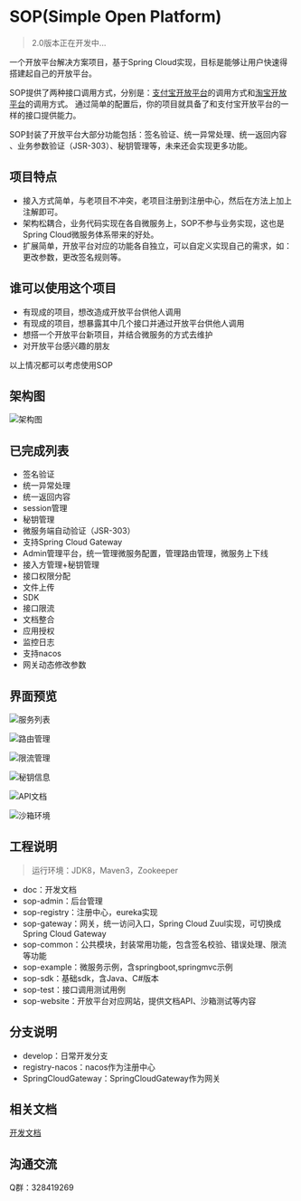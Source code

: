 # SOP(Simple Open Platform)

> 2.0版本正在开发中...

一个开放平台解决方案项目，基于Spring Cloud实现，目标是能够让用户快速得搭建起自己的开放平台。

SOP提供了两种接口调用方式，分别是：[支付宝开放平台](https://docs.open.alipay.com/api)的调用方式和[淘宝开放平台](http://open.taobao.com/api.htm?docId=285&docType=2)的调用方式。
通过简单的配置后，你的项目就具备了和支付宝开放平台的一样的接口提供能力。

SOP封装了开放平台大部分功能包括：签名验证、统一异常处理、统一返回内容 、业务参数验证（JSR-303）、秘钥管理等，未来还会实现更多功能。

## 项目特点

- 接入方式简单，与老项目不冲突，老项目注册到注册中心，然后在方法上加上注解即可。
- 架构松耦合，业务代码实现在各自微服务上，SOP不参与业务实现，这也是Spring Cloud微服务体系带来的好处。
- 扩展简单，开放平台对应的功能各自独立，可以自定义实现自己的需求，如：更改参数，更改签名规则等。

## 谁可以使用这个项目

- 有现成的项目，想改造成开放平台供他人调用
- 有现成的项目，想暴露其中几个接口并通过开放平台供他人调用
- 想搭一个开放平台新项目，并结合微服务的方式去维护
- 对开放平台感兴趣的朋友

以上情况都可以考虑使用SOP

## 架构图

![架构图](https://images.gitee.com/uploads/images/2019/0610/183127_408bc054_332975.png "sop.png")
## 已完成列表

- 签名验证
- 统一异常处理
- 统一返回内容
- session管理
- 秘钥管理
- 微服务端自动验证（JSR-303）
- 支持Spring Cloud Gateway
- Admin管理平台，统一管理微服务配置，管理路由管理，微服务上下线
- 接入方管理+秘钥管理
- 接口权限分配
- 文件上传
- SDK
- 接口限流
- 文档整合
- 应用授权
- 监控日志
- 支持nacos
- 网关动态修改参数

## 界面预览

![服务列表](https://images.gitee.com/uploads/images/2019/0711/174825_2856281f_332975.png "admin_servicelist.png")

![路由管理](https://images.gitee.com/uploads/images/2019/0711/174843_1648591c_332975.png "admin_route.png")

![限流管理](https://images.gitee.com/uploads/images/2019/0711/174900_9315cc8e_332975.png "admin_limit.png")

![秘钥信息](https://images.gitee.com/uploads/images/2019/0711/174921_bd817533_332975.png "admin_key.png")

![API文档](https://images.gitee.com/uploads/images/2019/0711/174939_97886883_332975.png "website_doc.png")

![沙箱环境](https://images.gitee.com/uploads/images/2019/0711/175226_3f69346a_332975.png "website_sandbox.png")

## 工程说明

> 运行环境：JDK8，Maven3，Zookeeper

- doc：开发文档
- sop-admin：后台管理
- sop-registry：注册中心，eureka实现
- sop-gateway：网关，统一访问入口，Spring Cloud Zuul实现，可切换成Spring Cloud Gateway
- sop-common：公共模块，封装常用功能，包含签名校验、错误处理、限流等功能
- sop-example：微服务示例，含springboot,springmvc示例
- sop-sdk：基础sdk，含Java、C#版本
- sop-test：接口调用测试用例
- sop-website：开放平台对应网站，提供文档API、沙箱测试等内容

## 分支说明

- develop：日常开发分支
- registry-nacos：nacos作为注册中心
- SpringCloudGateway：SpringCloudGateway作为网关

## 相关文档

[开发文档](http://durcframework.gitee.io/sop)

## 沟通交流

Q群：328419269
